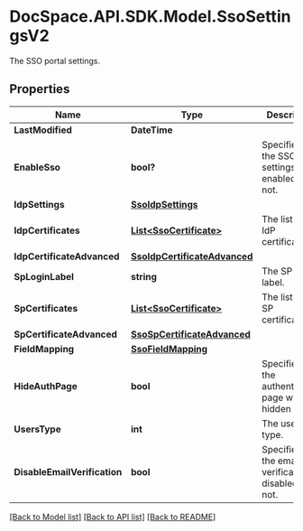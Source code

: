 # DocSpace.API.SDK.Model.SsoSettingsV2
The SSO portal settings.

## Properties

Name | Type | Description | Notes
------------ | ------------- | ------------- | -------------
**LastModified** | **DateTime** |  | [optional] 
**EnableSso** | **bool?** | Specifies if the SSO settings are enabled or not. | [optional] 
**IdpSettings** | [**SsoIdpSettings**](SsoIdpSettings.md) |  | [optional] 
**IdpCertificates** | [**List&lt;SsoCertificate&gt;**](SsoCertificate.md) | The list of the IdP certificates. | [optional] 
**IdpCertificateAdvanced** | [**SsoIdpCertificateAdvanced**](SsoIdpCertificateAdvanced.md) |  | [optional] 
**SpLoginLabel** | **string** | The SP login label. | [optional] 
**SpCertificates** | [**List&lt;SsoCertificate&gt;**](SsoCertificate.md) | The list of the SP certificates. | [optional] 
**SpCertificateAdvanced** | [**SsoSpCertificateAdvanced**](SsoSpCertificateAdvanced.md) |  | [optional] 
**FieldMapping** | [**SsoFieldMapping**](SsoFieldMapping.md) |  | [optional] 
**HideAuthPage** | **bool** | Specifies if the authentication page will be hidden or not. | [optional] 
**UsersType** | **int** | The user type. | [optional] 
**DisableEmailVerification** | **bool** | Specifies if the email verification is disabled or not. | [optional] 

[[Back to Model list]](../README.md#documentation-for-models) [[Back to API list]](../README.md#documentation-for-api-endpoints) [[Back to README]](../README.md)

